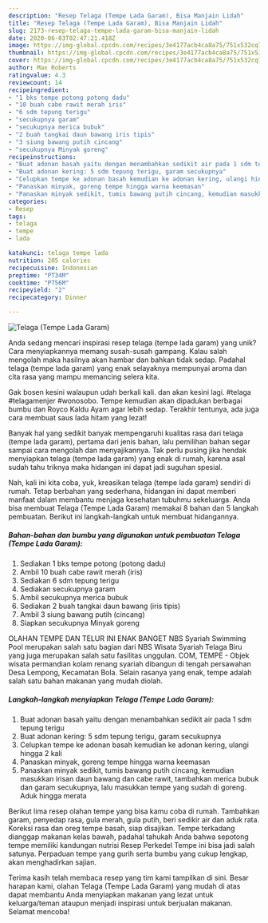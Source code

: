 ```yaml
---
description: "Resep Telaga (Tempe Lada Garam), Bisa Manjain Lidah"
title: "Resep Telaga (Tempe Lada Garam), Bisa Manjain Lidah"
slug: 2173-resep-telaga-tempe-lada-garam-bisa-manjain-lidah
date: 2020-06-03T02:47:21.418Z
image: https://img-global.cpcdn.com/recipes/3e4177acb4ca8a75/751x532cq70/telaga-tempe-lada-garam-foto-resep-utama.jpg
thumbnail: https://img-global.cpcdn.com/recipes/3e4177acb4ca8a75/751x532cq70/telaga-tempe-lada-garam-foto-resep-utama.jpg
cover: https://img-global.cpcdn.com/recipes/3e4177acb4ca8a75/751x532cq70/telaga-tempe-lada-garam-foto-resep-utama.jpg
author: Max Roberts
ratingvalue: 4.3
reviewcount: 14
recipeingredient:
- "1 bks tempe potong potong dadu"
- "10 buah cabe rawit merah iris"
- "6 sdm tepung terigu"
- "secukupnya garam"
- "secukupnya merica bubuk"
- "2 buah tangkai daun bawang iris tipis"
- "3 siung bawang putih cincang"
- "secukupnya Minyak goreng"
recipeinstructions:
- "Buat adonan basah yaitu dengan menambahkan sedikit air pada 1 sdm tepung terigu"
- "Buat adonan kering: 5 sdm tepung terigu, garam secukupnya"
- "Celupkan tempe ke adonan basah kemudian ke adonan kering, ulangi hingga 2 kali"
- "Panaskan minyak, goreng tempe hingga warna keemasan"
- "Panaskan minyak sedikit, tumis bawang putih cincang, kemudian masukkan irisan daun bawang dan cabe rawit, tambahkan merica bubuk dan garam secukupnya, lalu masukkan tempe yang sudah di goreng. Aduk hingga merata"
categories:
- Resep
tags:
- telaga
- tempe
- lada

katakunci: telaga tempe lada 
nutrition: 205 calories
recipecuisine: Indonesian
preptime: "PT34M"
cooktime: "PT56M"
recipeyield: "2"
recipecategory: Dinner

---
```



![Telaga (Tempe Lada Garam)](https://img-global.cpcdn.com/recipes/3e4177acb4ca8a75/751x532cq70/telaga-tempe-lada-garam-foto-resep-utama.jpg)

Anda sedang mencari inspirasi resep telaga (tempe lada garam) yang unik? Cara menyiapkannya memang susah-susah gampang. Kalau salah mengolah maka hasilnya akan hambar dan bahkan tidak sedap. Padahal telaga (tempe lada garam) yang enak selayaknya mempunyai aroma dan cita rasa yang mampu memancing selera kita.

Gak bosen kesini walaupun udah berkali kali. dan akan kesini lagi. #telaga #telagamenjer #wonosobo. Tempe kemudian akan dipadukan berbagai bumbu dan Royco Kaldu Ayam agar lebih sedap. Terakhir tentunya, ada juga cara membuat saus lada hitam yang lezat!

Banyak hal yang sedikit banyak mempengaruhi kualitas rasa dari telaga (tempe lada garam), pertama dari jenis bahan, lalu pemilihan bahan segar sampai cara mengolah dan menyajikannya. Tak perlu pusing jika hendak menyiapkan telaga (tempe lada garam) yang enak di rumah, karena asal sudah tahu triknya maka hidangan ini dapat jadi suguhan spesial.


Nah, kali ini kita coba, yuk, kreasikan telaga (tempe lada garam) sendiri di rumah. Tetap berbahan yang sederhana, hidangan ini dapat memberi manfaat dalam membantu menjaga kesehatan tubuhmu sekeluarga. Anda bisa membuat Telaga (Tempe Lada Garam) memakai 8 bahan dan 5 langkah pembuatan. Berikut ini langkah-langkah untuk membuat hidangannya.

<!--inarticleads1-->

##### Bahan-bahan dan bumbu yang digunakan untuk pembuatan Telaga (Tempe Lada Garam):

1. Sediakan 1 bks tempe potong (potong dadu)
1. Ambil 10 buah cabe rawit merah (iris)
1. Sediakan 6 sdm tepung terigu
1. Sediakan secukupnya garam
1. Ambil secukupnya merica bubuk
1. Sediakan 2 buah tangkai daun bawang (iris tipis)
1. Ambil 3 siung bawang putih (cincang)
1. Siapkan secukupnya Minyak goreng


OLAHAN TEMPE DAN TELUR INI ENAK BANGET NBS Syariah Swimming Pool merupakan salah satu bagian dari NBS Wisata Syariah Telaga Biru yang juga merupakan salah satu fasilitas unggulan. COM, TEMPE - Objek wisata permandian kolam renang syariah dibangun di tengah persawahan Desa Lempong, Kecamatan Bola. Selain rasanya yang enak, tempe adalah salah satu bahan makanan yang mudah diolah. 

<!--inarticleads2-->

##### Langkah-langkah menyiapkan Telaga (Tempe Lada Garam):

1. Buat adonan basah yaitu dengan menambahkan sedikit air pada 1 sdm tepung terigu
1. Buat adonan kering: 5 sdm tepung terigu, garam secukupnya
1. Celupkan tempe ke adonan basah kemudian ke adonan kering, ulangi hingga 2 kali
1. Panaskan minyak, goreng tempe hingga warna keemasan
1. Panaskan minyak sedikit, tumis bawang putih cincang, kemudian masukkan irisan daun bawang dan cabe rawit, tambahkan merica bubuk dan garam secukupnya, lalu masukkan tempe yang sudah di goreng. Aduk hingga merata


Berikut lima resep olahan tempe yang bisa kamu coba di rumah. Tambahkan garam, penyedap rasa, gula merah, gula putih, beri sedikir air dan aduk rata. Koreksi rasa dan oreg tempe basah, siap disajikan. Tempe terkadang dianggap makanan kelas bawah, padahal tahukah Anda bahwa sepotong tempe memiliki kandungan nutrisi Resep Perkedel Tempe ini bisa jadi salah satunya. Perpaduan tempe yang gurih serta bumbu yang cukup lengkap, akan menghadirkan sajian. 

Terima kasih telah membaca resep yang tim kami tampilkan di sini. Besar harapan kami, olahan Telaga (Tempe Lada Garam) yang mudah di atas dapat membantu Anda menyiapkan makanan yang lezat untuk keluarga/teman ataupun menjadi inspirasi untuk berjualan makanan. Selamat mencoba!
